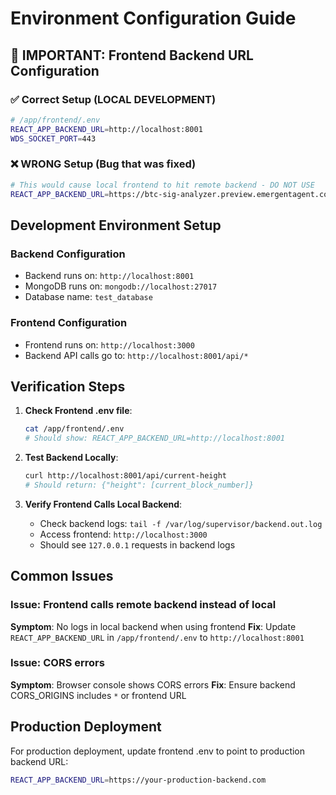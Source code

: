 # Environment Configuration Guide

## 🚨 IMPORTANT: Frontend Backend URL Configuration

### ✅ Correct Setup (LOCAL DEVELOPMENT)
```bash
# /app/frontend/.env
REACT_APP_BACKEND_URL=http://localhost:8001
WDS_SOCKET_PORT=443
```

### ❌ WRONG Setup (Bug that was fixed)
```bash
# This would cause local frontend to hit remote backend - DO NOT USE
REACT_APP_BACKEND_URL=https://btc-sig-analyzer.preview.emergentagent.com
```

## Development Environment Setup

### Backend Configuration
- Backend runs on: `http://localhost:8001`
- MongoDB runs on: `mongodb://localhost:27017`
- Database name: `test_database`

### Frontend Configuration  
- Frontend runs on: `http://localhost:3000`
- Backend API calls go to: `http://localhost:8001/api/*`

## Verification Steps

1. **Check Frontend .env file**:
   ```bash
   cat /app/frontend/.env
   # Should show: REACT_APP_BACKEND_URL=http://localhost:8001
   ```

2. **Test Backend Locally**:
   ```bash
   curl http://localhost:8001/api/current-height
   # Should return: {"height": [current_block_number]}
   ```

3. **Verify Frontend Calls Local Backend**:
   - Check backend logs: `tail -f /var/log/supervisor/backend.out.log`
   - Access frontend: `http://localhost:3000`
   - Should see `127.0.0.1` requests in backend logs

## Common Issues

### Issue: Frontend calls remote backend instead of local
**Symptom**: No logs in local backend when using frontend
**Fix**: Update `REACT_APP_BACKEND_URL` in `/app/frontend/.env` to `http://localhost:8001`

### Issue: CORS errors
**Symptom**: Browser console shows CORS errors
**Fix**: Ensure backend CORS_ORIGINS includes `*` or frontend URL

## Production Deployment
For production deployment, update frontend .env to point to production backend URL:
```bash
REACT_APP_BACKEND_URL=https://your-production-backend.com
```